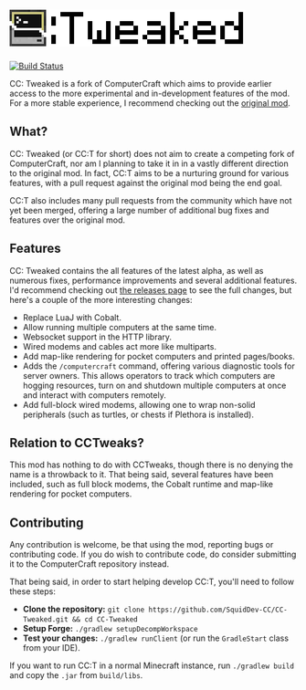 # ![CC: Tweaked](logo.png)
[![Build Status](https://travis-ci.org/SquidDev-CC/CC-Tweaked.svg?branch=master)](https://travis-ci.org/SquidDev-CC/CC-Tweaked)

CC: Tweaked is a fork of ComputerCraft which aims to provide earlier access to the more experimental and in-development
features of the mod. For a more stable experience, I recommend checking out the
[original mod](https://github.com/dan200/ComputerCraft).

## What?
CC: Tweaked (or CC:T for short) does not aim to create a competing fork of ComputerCraft, nor am I planning to take it
in in a vastly different direction to the original mod. In fact, CC:T aims to be a nurturing ground for various
features, with a pull request against the original mod being the end goal.

CC:T also includes many pull requests from the community which have not yet been merged, offering a large number
of additional bug fixes and features over the original mod.

## Features
CC: Tweaked contains the all features of the latest alpha, as well as numerous fixes, performance improvements and
several additional features. I'd recommend checking out [the releases page](https://github.com/SquidDev-CC/CC-Tweaked/releases)
to see the full changes, but here's a couple of the more interesting changes:

 - Replace LuaJ with Cobalt.
 - Allow running multiple computers at the same time.
 - Websocket support in the HTTP library.
 - Wired modems and cables act more like multiparts.
 - Add map-like rendering for pocket computers and printed pages/books.
 - Adds the `/computercraft` command, offering various diagnostic tools for server owners. This allows operators to
   track which computers are hogging resources, turn on and shutdown multiple computers at once and interact with
   computers remotely.
 - Add full-block wired modems, allowing one to wrap non-solid peripherals (such as turtles, or chests if Plethora is
   installed).

## Relation to CCTweaks?
This mod has nothing to do with CCTweaks, though there is no denying the name is a throwback to it. That being said,
several features have been included, such as full block modems, the Cobalt runtime and map-like rendering for pocket
computers.

## Contributing
Any contribution is welcome, be that using the mod, reporting bugs or contributing code. If you do wish to contribute
code, do consider submitting it to the ComputerCraft repository instead.

That being said, in order to start helping develop CC:T, you'll need to follow these steps:

 - **Clone the repository:** `git clone https://github.com/SquidDev-CC/CC-Tweaked.git && cd CC-Tweaked`
 - **Setup Forge:** `./gradlew setupDecompWorkspace`
 - **Test your changes:** `./gradlew runClient` (or run the `GradleStart` class from your IDE).

If you want to run CC:T in a normal Minecraft instance, run `./gradlew build` and copy the `.jar` from `build/libs`.

